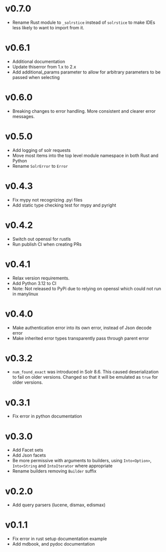 # v0.7.0

* Rename Rust module to `_solrstice` instead of `solrstice` to make IDEs less likely to want to import from it.

# v0.6.1

* Additional documentation
* Update thiserror from 1.x to 2.x
* Add additional_params parameter to allow for arbitrary parameters to be passed when selecting

# v0.6.0

* Breaking changes to error handling. More consistent and clearer error messages.

# v0.5.0

* Add logging of solr requests
* Move most items into the top level module namespace in both Rust and Python
* Rename `SolrError` to `Error`

# v0.4.3

* Fix mypy not recognizing .pyi files
* Add static type checking test for mypy and pyright

# v0.4.2

* Switch out openssl for rustls
* Run publish CI when creating PRs

# v0.4.1

* Relax version requirements.
* Add Python 3.12 to CI
* Note: Not released to PyPi due to relying on openssl which could not run in manylinux

# v0.4.0

* Make authentication error into its own error, instead of Json decode error
* Make inherited error types transparently pass through parent error

# v0.3.2

* `num_found_exact` was introduced in Solr 8.6. This caused deserialization to fail on older versions.
  Changed so that it will be emulated as `true` for older versions.

# v0.3.1

* Fix error in python documentation

# v0.3.0

* Add Facet sets
* Add Json facets
* Be more permissive with arguments to builders, using `Into<Option>`, `Into<String` and `IntoIterator` where
  appropriate
* Rename builders removing `Builder` suffix

# v0.2.0

* Add query parsers (lucene, dismax, edismax)

# v0.1.1

* Fix error in rust setup documentation example
* Add mdbook, and pydoc documentation